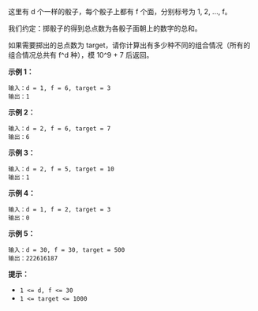 这里有 d 个一样的骰子，每个骰子上都有 f 个面，分别标号为 1, 2, ..., f。

我们约定：掷骰子的得到总点数为各骰子面朝上的数字的总和。

如果需要掷出的总点数为 target，请你计算出有多少种不同的组合情况（所有的组合情况总共有 f^d 种），模 10^9 + 7 后返回。



**示例 1：**

```
输入：d = 1, f = 6, target = 3
输出：1
```

**示例 2：**

```
输入：d = 2, f = 6, target = 7
输出：6
```

**示例 3：**

```
输入：d = 2, f = 5, target = 10
输出：1
```

**示例 4：**

```
输入：d = 1, f = 2, target = 3
输出：0
```

**示例 5：**

```
输入：d = 30, f = 30, target = 500
输出：222616187
```

**提示：**

- `1 <= d, f <= 30`
- `1 <= target <= 1000`